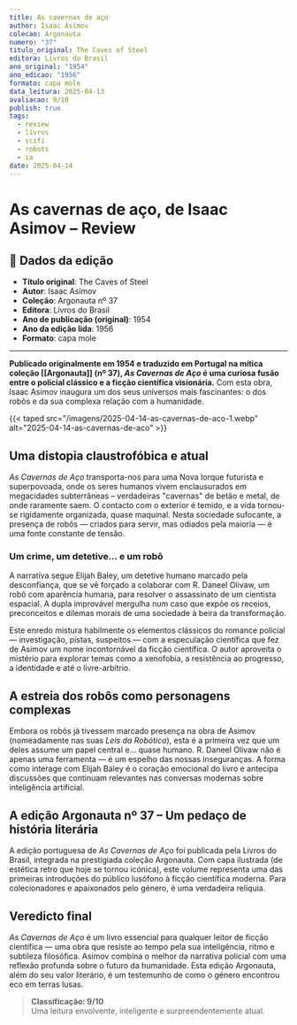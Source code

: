 ```yaml
---
title: As cavernas de aço
author: Isaac Asimov
colecao: Argonauta
numero: "37"
titulo_original: The Caves of Steel
editora: Livros do Brasil
ano_original: "1954"
ano_edicao: "1956"
formato: capa mole
data_leitura: 2025-04-13
avaliacao: 9/10
publish: true
tags:
  - review
  - livros
  - scifi
  - robots
  - ia
date: 2025-04-14
---
```

# As cavernas de aço, de Isaac Asimov – Review

## 📝 Dados da edição

- **Título original**: The Caves of Steel
- **Autor**: Isaac Asimov 
- **Coleção**: Argonauta nº 37 
- **Editora**: Livros do Brasil
- **Ano de publicação (original)**: 1954
- **Ano da edição lida**: 1956
- **Formato**: capa mole

---

**Publicado originalmente em 1954 e traduzido em Portugal na mítica coleção [[Argonauta]] (nº 37), _As Cavernas de Aço_ é uma curiosa fusão entre o policial clássico e a ficção científica visionária.** Com esta obra, Isaac Asimov inaugura um dos seus universos mais fascinantes: o dos robôs e da sua complexa relação com a humanidade.

{{< taped src="/imagens/2025-04-14-as-cavernas-de-aco-1.webp" alt="2025-04-14-as-cavernas-de-aco" >}}
## Uma distopia claustrofóbica e atual

_As Cavernas de Aço_ transporta-nos para uma Nova Iorque futurista e superpovoada, onde os seres humanos vivem enclausurados em megacidades subterrâneas – verdadeiras "cavernas" de betão e metal, de onde raramente saem. O contacto com o exterior é temido, e a vida tornou-se rigidamente organizada, quase maquinal. Nesta sociedade sufocante, a presença de robôs — criados para servir, mas odiados pela maioria — é uma fonte constante de tensão. 

### Um crime, um detetive... e um robô

A narrativa segue Elijah Baley, um detetive humano marcado pela desconfiança, que se vê forçado a colaborar com R. Daneel Olivaw, um robô com aparência humana, para resolver o assassinato de um cientista espacial. A dupla improvável mergulha num caso que expõe os receios, preconceitos e dilemas morais de uma sociedade à beira da transformação.

Este enredo mistura habilmente os elementos clássicos do romance policial — investigação, pistas, suspeitos — com a especulação científica que fez de Asimov um nome incontornável da ficção científica. O autor aproveita o mistério para explorar temas como a xenofobia, a resistência ao progresso, a identidade e até o livre-arbítrio.

## A estreia dos robôs como personagens complexas

Embora os robôs já tivessem marcado presença na obra de Asimov (nomeadamente nas suas _Leis da Robótica_), esta é a primeira vez que um deles assume um papel central e... quase humano. R. Daneel Olivaw não é apenas uma ferramenta — é um espelho das nossas inseguranças. A forma como interage com Elijah Baley é o coração emocional do livro e antecipa discussões que continuam relevantes nas conversas modernas sobre inteligência artificial.

## A edição Argonauta nº 37 – Um pedaço de história literária

A edição portuguesa de _As Cavernas de Aço_ foi publicada pela Livros do Brasil, integrada na prestigiada coleção Argonauta. Com capa ilustrada (de estética retro que hoje se tornou icónica), este volume representa uma das primeiras introduções do público lusófono à ficção científica moderna. Para colecionadores e apaixonados pelo género, é uma verdadeira relíquia. 

## Veredicto final

_As Cavernas de Aço_ é um livro essencial para qualquer leitor de ficção científica — uma obra que resiste ao tempo pela sua inteligência, ritmo e subtileza filosófica. Asimov combina o melhor da narrativa policial com uma reflexão profunda sobre o futuro da humanidade. Esta edição Argonauta, além do seu valor literário, é um testemunho de como o género encontrou eco em terras lusas.

> **Classificação: 9/10**  
> Uma leitura envolvente, inteligente e surpreendentemente atual.
